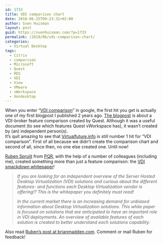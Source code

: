 ```yaml
---
id: 1733
title: VDI comparison chart
date: 2010-06-25T09:23:31+02:00
author: Sven Huisman
layout: post
guid: https://svenhuisman.com/?p=1733
permalink: /2010/06/vdi-comparison-chart/
categories:
  - Virtual Desktop
tags:
  - Citrix
  - comparison
  - Microsoft
  - Quest
  - RDS
  - VDI
  - View
  - VMware
  - vWorkspace
  - Xendesktop
---
```

When you enter &#8220;<a title="VDI comparison" href="https://www.google.com/#hl=en&q=vdi+comparison" target="_blank">VDI comparison</a>&#8221; in google, the first hit you get is actually one of my first blogpost I published 2 years ago. <a title="VDI comparison" href="https://svenhuisman.com/2008/06/vdi-comparison/" target="_blank">The blogpost</a> is about a VDI-broker feature comparison created by Quest. Although it was a useful document (to see which features Quest vWorkspace has), it wasn&#8217;t created by (an) independent person(s).  
It&#8217;s quit amazing to see that <a title="virtualfuture.info" href="https://svenhuisman.com" target="_blank">Virtualfuture.info</a> is still number 1 hit for &#8220;VDI comparison&#8221;. First of all because we didn&#8217;t create the comparison chart and second of all, since then, no one else created one. Until now!

<a title="Rspruijt" href="https://twitter.com/rspruijt" target="_blank">Ruben Spruijt</a> from <a title="PQR" href="https://www.pqr.com" target="_blank">PQR</a>, with the help of a number of colleagues (including me), created something more than just a feature comparison: the <a title="VDI Smackdown" href="https://virtuall.nl/download-document/vdi-smackdown" target="_blank">VDI smackdown whitepaper</a>!

> _If you are looking for an independent overview of the Server Hosted Desktop Virtualization (VDI) solutions and curious about the different features- and functions each Desktop Virtualization vendor is offering!? This is the whitepaper you definitely must read!_
> 
> _In the current market there is an increasing demand for unbiased information about Desktop Virtualization solutions. This white paper is focused on solutions that are anticipated to have an important role in VDI deployments. An overview of available features of each solution is created to better understand each solutions capability._

Also read <a title="smackdown" href="https://www.brianmadden.com/blogs/rubenspruijt/archive/2010/06/25/vdi-smackdown-head-to-head-analysis-of-citrix-xendesktop-microsoft-vdi-quest-vworkspace-and-vmware-view.aspx" target="_blank">Ruben&#8217;s post at brianmadden.com</a>. Comment or mail Ruben for feedback!
